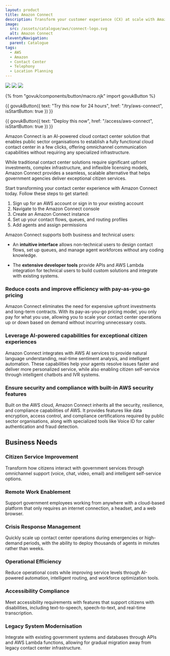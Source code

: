 ```yaml
---
layout: product
title: Amazon Connect
description: Transform your customer experience (CX) at scale with Amazon Connect, an AI-powered contact center from AWS
image:
  src: /assets/catalogue/aws/connect-logo.svg
  alt: Amazon Connect
eleventyNavigation:
  parent: Catalogue
tags:
  - AWS
  - Amazon
  - Contact Center
  - Telephony
  - Location Planning
---
```


![](https://img.shields.io/badge/provider-aws-green)
![](https://img.shields.io/badge/owner-private_sector-orange)
![](https://img.shields.io/badge/access-NDX_OIDC-green)

{% from "govuk/components/button/macro.njk" import govukButton %}

{{ govukButton({
  text: "Try this now for 24 hours",
  href: "/try/aws-connect",
  isStartButton: true
}) }}
</br>

{{ govukButton({
  text: "Deploy this now",
  href: "/access/aws-connect",
  isStartButton: true
}) }}

Amazon Connect is an AI-powered cloud contact center solution that enables public sector organisations to establish a fully functional cloud contact center in a few clicks, offering omnichannel communication capabilities without requiring any specialized infrastructure.

While traditional contact center solutions require significant upfront investments, complex infrastructure, and inflexible licensing models, Amazon Connect provides a seamless, scalable alternative that helps government agencies deliver exceptional citizen services.

Start transforming your contact center experience with Amazon Connect today. Follow these steps to get started:

1. Sign up for an AWS account or sign in to your existing account
2. Navigate to the Amazon Connect console
3. Create an Amazon Connect instance
4. Set up your contact flows, queues, and routing profiles
5. Add agents and assign permissions

Amazon Connect supports both business and technical users:

- An **intuitive interface** allows non-technical users to design contact flows, set up queues, and manage agent workforces without any coding knowledge.

- The **extensive developer tools** provide APIs and AWS Lambda integration for technical users to build custom solutions and integrate with existing systems.

### Reduce costs and improve efficiency with pay-as-you-go pricing

Amazon Connect eliminates the need for expensive upfront investments and long-term contracts. With its pay-as-you-go pricing model, you only pay for what you use, allowing you to scale your contact center operations up or down based on demand without incurring unnecessary costs.

### Leverage AI-powered capabilities for exceptional citizen experiences

Amazon Connect integrates with AWS AI services to provide natural language understanding, real-time sentiment analysis, and intelligent automation. These capabilities help your agents resolve issues faster and deliver more personalized service, while also enabling citizen self-service through intelligent chatbots and IVR systems.

### Ensure security and compliance with built-in AWS security features

Built on the AWS cloud, Amazon Connect inherits all the security, resilience, and compliance capabilities of AWS. It provides features like data encryption, access control, and compliance certifications required by public sector organisations, along with specialized tools like Voice ID for caller authentication and fraud detection.

## Business Needs

### Citizen Service Improvement

Transform how citizens interact with government services through omnichannel support (voice, chat, video, email) and intelligent self-service options.

### Remote Work Enablement

Support government employees working from anywhere with a cloud-based platform that only requires an internet connection, a headset, and a web browser.

### Crisis Response Management

Quickly scale up contact center operations during emergencies or high-demand periods, with the ability to deploy thousands of agents in minutes rather than weeks.

### Operational Efficiency

Reduce operational costs while improving service levels through AI-powered automation, intelligent routing, and workforce optimization tools.

### Accessibility Compliance

Meet accessibility requirements with features that support citizens with disabilities, including text-to-speech, speech-to-text, and real-time transcription.

### Legacy System Modernisation

Integrate with existing government systems and databases through APIs and AWS Lambda functions, allowing for gradual migration away from legacy contact center infrastructure.
